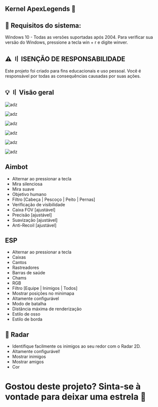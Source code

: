 ## Kernel ApexLegends 🤖

## 📝 Requisitos do sistema:

Windows 10 - Todas as versões suportadas após 2004. Para verificar sua versão do Windows, pressione a tecla win + r e digite winver.

## ⚠️ 〢 ISENÇÃO DE RESPONSABILIDADE

Este projeto foi criado para fins educacionais e uso pessoal. Você é responsável por todas as consequências causadas por suas ações.

## 💡 〢 Visão geral

![adz](https://i.imgur.com/JiJBdOH.png)

![adz](https://i.imgur.com/ELXklCL.png)

![adz](https://i.imgur.com/YPJY3ij.png)

![adz](https://i.imgur.com/UdCJMQW.png)

![adz](https://i.imgur.com/h63xZH8.png)

![adz](https://i.imgur.com/Jrwr8jH.png)

## Aimbot

- Alternar ao pressionar a tecla
- Mira silenciosa
- Mira suave
- Objetivo humano
- Filtro [Cabeça | Pescoço | Peito | Pernas]
- Verificação de visibilidade
- Caixa FOV [ajustável]
- Precisão [ajustável]
- Suavização [ajustável]
- Anti-Recoil [ajustável]

## ESP

- Alternar ao pressionar a tecla
- Caixas
- Cantos
- Rastreadores
- Barras de saúde
- Chams
- RGB
- Filtro [Equipe | Inimigos | Todos]
- Mostrar posições no minimapa
- Altamente configurável
- Modo de batalha
- Distância máxima de renderização
- Estilo de osso
- Estilo de borda

## 📌 Radar

- Identifique facilmente os inimigos ao seu redor com o Radar 2D.
- Altamente configurável!
- Mostrar inimigos
- Mostrar amigos
- Cor

# Gostou deste projeto? Sinta-se à vontade para deixar uma estrela 🌟
